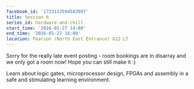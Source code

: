 ```yaml
---
facebook_id: '1723113594583997'
title: Session 6
series_id: hardware-and-chill
start_time: '2016-01-27 14:00'
end_time: '2016-01-27 16:00'
location: Pearson (North East Entrance) G22 LT
---
```


Sorry for the really late event posting - room bookings are in disarray and we only got a room now! Hope you can still make it :)   

Learn about logic gates, microprocessor design, FPGAs and assembly in a safe and stimulating learning environment.
